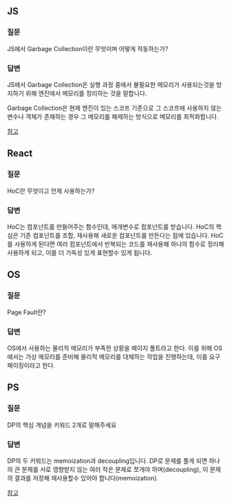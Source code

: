 ## JS

### 질문
JS에서 Garbage Collection이란 무엇이며 어떻게 작동하는가?

### 답변
JS에서 Garbage Collection은 실행 과정 중에서 불필요한 메모리가 사용되는것을 방지하기 위해 엔진에서 메모리를 정리하는 것을 말합니다.

Garbage Collection은 현제 엔진이 있는 스코프 기준으로 그 스코프에 사용하지 않는 변수나 객체가 존재하는 경우 그 메모리를 해제하는 방식으로 메모리를 최적화합니다.

[참고](https://ko.javascript.info/garbage-collection)


## React

### 질문
HoC란 무엇이고 언제 사용하는가?

### 답변
HoC는 컴포넌트를 만들어주는 함수인데, 매개변수로 컴포넌트를 받습니다. HoC의 핵심은 기존 컴포넌트를 조합, 재사용해 새로운 컴포넌트를 만든다는 점에 있습니다. HoC를 사용하게 된다면 여러 컴포넌트에서 반복되는 코드를 재사용해 하나의 함수로 정리해 사용하게 되고, 이를 더 가독성 있게 표현할수 있게 됩니다.

## OS

### 질문
Page Fault란?

### 답변
OS에서 사용하는 물리적 메모리가 부족한 상황을 페이지 폴트라고 한다. 이를 위해 OS에서는 가상 메모리를 준비해 물리적 메모리를 대체하는 작업을 진행하는데, 이를 요구 페이징이라고 한다.

## PS

### 질문
DP의 핵심 개념을 키워드 2개로 말해주세요

### 답변
DP의 두 키워드는 memoization과 decoupling입니다. DP로 문제를 풀게 되면 하나의 큰 문제를 서로 영향받지 않는 여러 작은 문제로 쪼개야 하며(decoupling), 이 문제의 결과를 저장해 재사용할수 있어야 합니다(memoization).

[참고](https://hyunw.kim/blog/2018/09/18/Algorithm_Analysis03_DynamicProgramming1.html)
